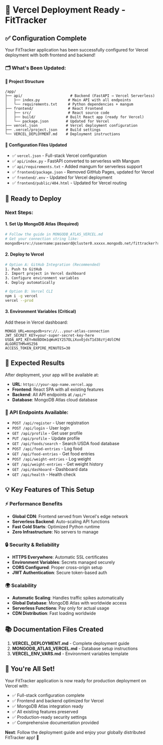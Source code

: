 # 🎉 Vercel Deployment Ready - FitTracker

## ✅ Configuration Complete

Your FitTracker application has been successfully configured for Vercel deployment with both frontend and backend!

### 🗂️ What's Been Updated:

#### 📁 **Project Structure**
```
/app/
├── api/                      # Backend (FastAPI → Vercel Serverless)
│   ├── index.py             # Main API with all endpoints
│   └── requirements.txt     # Python dependencies + mangum
├── frontend/                # React Frontend
│   ├── src/                 # React source code
│   ├── build/              # Built React app (ready for Vercel)
│   └── package.json        # Updated for Vercel
├── vercel.json             # Vercel deployment configuration
├── .vercel/project.json    # Build settings
└── VERCEL_DEPLOYMENT.md    # Deployment instructions
```

#### 🔧 **Configuration Files Updated**
- ✅ `vercel.json` - Full-stack Vercel configuration
- ✅ `api/index.py` - FastAPI converted to serverless with Mangum
- ✅ `api/requirements.txt` - Added mangum for serverless support
- ✅ `frontend/package.json` - Removed GitHub Pages, updated for Vercel
- ✅ `frontend/.env` - Updated for Vercel deployment
- ✅ `frontend/public/404.html` - Updated for Vercel routing

## 🚀 Ready to Deploy

### Next Steps:

#### 1. **Set Up MongoDB Atlas** (Required)
```bash
# Follow the guide in MONGODB_ATLAS_VERCEL.md
# Get your connection string like:
mongodb+srv://username:password@cluster0.xxxxx.mongodb.net/fittracker?retryWrites=true&w=majority
```

#### 2. **Deploy to Vercel**
```bash
# Option A: GitHub Integration (Recommended)
1. Push to GitHub
2. Import project in Vercel dashboard
3. Configure environment variables
4. Deploy automatically

# Option B: Vercel CLI
npm i -g vercel
vercel --prod
```

#### 3. **Environment Variables** (Critical)
Add these in Vercel dashboard:
```env
MONGO_URL=mongodb+srv://...your-atlas-connection
JWT_SECRET_KEY=your-super-secret-key-here
USDA_API_KEY=Nd8DOm1qWuH1Y2S7OLiXuvOjdsT1d38zYj4UlCMd
ALGORITHM=HS256
ACCESS_TOKEN_EXPIRE_MINUTES=30
```

## 🎯 Expected Results

After deployment, your app will be available at:
- **URL**: `https://your-app-name.vercel.app`
- **Frontend**: React SPA with all existing features
- **Backend**: All API endpoints at `/api/*`
- **Database**: MongoDB Atlas cloud database

### 🔗 API Endpoints Available:
- `POST /api/register` - User registration
- `POST /api/login` - User login
- `GET /api/profile` - Get user profile
- `PUT /api/profile` - Update profile
- `GET /api/foods/search` - Search USDA food database
- `POST /api/food-entries` - Log food
- `GET /api/food-entries` - Get food entries
- `POST /api/weight-entries` - Log weight
- `GET /api/weight-entries` - Get weight history
- `GET /api/dashboard` - Dashboard data
- `GET /api/health` - Health check

## 💡 Key Features of This Setup

### ⚡ **Performance Benefits**
- **Global CDN**: Frontend served from Vercel's edge network
- **Serverless Backend**: Auto-scaling API functions
- **Fast Cold Starts**: Optimized Python runtime
- **Zero Infrastructure**: No servers to manage

### 🔒 **Security & Reliability**
- **HTTPS Everywhere**: Automatic SSL certificates
- **Environment Variables**: Secrets managed securely
- **CORS Configured**: Proper cross-origin setup
- **JWT Authentication**: Secure token-based auth

### 🌍 **Scalability**
- **Automatic Scaling**: Handles traffic spikes automatically
- **Global Database**: MongoDB Atlas with worldwide access
- **Serverless Functions**: Pay only for actual usage
- **CDN Distribution**: Fast loading worldwide

## 📚 Documentation Files Created

1. **VERCEL_DEPLOYMENT.md** - Complete deployment guide
2. **MONGODB_ATLAS_VERCEL.md** - Database setup instructions  
3. **VERCEL_ENV_VARS.md** - Environment variables template

## 🎉 You're All Set!

Your FitTracker application is now ready for production deployment on Vercel with:
- ✅ Full-stack configuration complete
- ✅ Frontend and backend optimized for Vercel
- ✅ MongoDB Atlas integration ready
- ✅ All existing features preserved
- ✅ Production-ready security settings
- ✅ Comprehensive documentation provided

**Next**: Follow the deployment guide and enjoy your globally distributed FitTracker app! 🚀